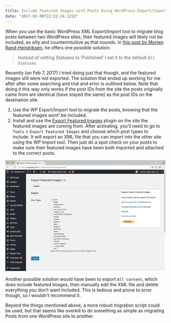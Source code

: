 ```yaml
---
title: Include Featured Images with Posts Using WordPress Export/Import Tool
date: "2017-02-08T22:32:24.121Z"
---
```


When you use the basic WordPress XML Export/Import tool to migrate blog posts between two WordPress sites, their featured images will likely not be included, as silly and counterintuitive as that sounds. In [this post by Morten Rand-Hendriksen](https://mor10.com/wordpress-importer-not-importing-attachments-try-exporting-all-statuses/), he offers one possible solution:

> Instead of setting Statuses to ‘Published’ I set it to the default `All Statuses`

Recently (on Feb 7, 2017) I tried doing just that though, and the featured images still were not exported. The solution that ended up working for me after after some searching and trial and error is outlined below. Note that doing it this way only works if the post IDs from the site the posts originally came from are identical (have stayed the same) as the post IDs on the destination site.

1. Use the WP Export/Import tool to migrate the posts, knowing that the featured images wont’ be included.
1. Install and use the [Export Featured Images](https://wordpress.org/plugins/export-featured-images/) plugin on the site the featured images are coming from. After activating, you’ll need to go to `Tools` > `Export Featured Images` and choose which post types to include. It will export an XML file that you can import into the other site using the WP Import tool. Then just do a spot check on your posts to make sure their featured images have been both imported and attached to the correct posts.

![Export featured images](./export-featured-images.jpg)

Another possible solution would have been to export `All content`, which does include featured images, then manually edit the XML file and delete everything you don’t want included. This is tedious and prone to error though, so I wouldn’t recommend it.

Beyond the things mentioned above, a more robust migration script could be used, but that seems like overkill to do something as simple as migrating Posts from one WordPress site to another.
